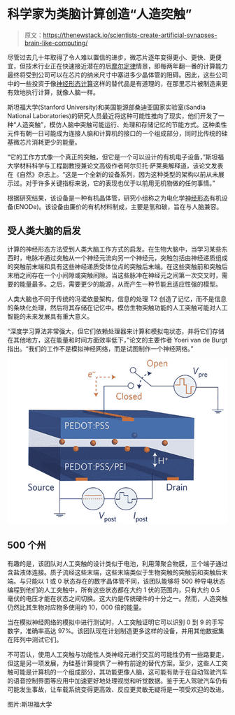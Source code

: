 # 科学家为类脑计算创造“人造突触”

> 原文：<https://thenewstack.io/scientists-create-artificial-synapses-brain-like-computing/>

尽管过去几十年取得了令人难以置信的进步，微芯片逐年变得更小、更快、更便宜，但技术行业正在快速接近潜在的后[摩尔定律](https://thenewstack.io/farewell-moores-law/)情景，即每两年翻一番的计算能力最终将受到公司可以在芯片的纳米尺寸中塞进多少晶体管的阻碍。因此，这些公司中的一些投资于像[神经形态计算](https://en.wikipedia.org/wiki/Neuromorphic_engineering)这样的替代品是有道理的，在那里芯片被制造来更有效地执行计算，就像人脑一样。

斯坦福大学(Stanford University)和美国能源部桑迪亚国家实验室(Sandia National Laboratories)的研究人员最近将这种可能性推向了现实，他们开发了一种“人造突触”，模仿人脑中突触可能运行、处理和存储记忆的节能方式。这种柔性元件有朝一日可能成为连接人脑和计算机的接口的一个组成部分，同时比传统的硅基微芯片消耗更少的能量。

“它的工作方式像一个真正的突触，但它是一个可以设计的有机电子设备，”斯坦福大学材料科学与工程副教授兼论文高级作者阿尔贝托·萨莱奥解释道，该论文发表在《自然》杂志上。“这是一个全新的设备系列，因为这种类型的架构以前从未展示过。对于许多关键指标来说，它的表现也优于以前用无机物做的任何事情。”

根据研究结果，该设备是一种有机晶体管，研究小组称之为电化学[神经形态](http://spectrum.ieee.org/automaton/robotics/artificial-intelligence/analog-and-neuromorphic-chips-will-rule-robotic-age)有机设备(ENODe)。该设备由廉价的有机材料制成，主要是氢和碳，旨在与人脑兼容。

## 受人类大脑的启发

计算的神经形态方法受到人类大脑工作方式的启发。在生物大脑中，当学习某些东西时，电脉冲通过突触从一个神经元流向另一个神经元，突触包括由神经递质组成的突触前末端和具有这些神经递质受体位点的突触后末端。在这些突触前和突触后末梢之间存在一个小间隙或突触间隙。当这些脉冲在神经元之间第一次交叉时，需要的能量最多。之后，需要更少的能源，从而产生一种节能且适应性强的模型。

人类大脑也不同于传统的冯诺依曼架构，信息的处理 T2 创造了记忆，而不是信息的条块化处理，然后将其存储在记忆中。模仿生物突触功能的人工突触可能对人工智能的未来发展具有重大意义。

“深度学习算法非常强大，但它们依赖处理器来计算和模拟电状态，并将它们存储在其他地方，这在能量和时间方面效率低下，”论文的主要作者 Yoeri van de Burgt 指出。“我们的工作不是模拟神经网络，而是试图制作一个神经网络。”

![](img/81aa166a6f6b80e7e20516574aaf2f53.png)

## 500 个州

有趣的是，该团队对人工突触的设计类似于电池，利用薄聚合物膜，三个端子通过含盐液体连接。质子流经这些末端，这些末端类似于生物突触的突触前和突触后末端。与只能以 1 或 0 状态存在的数字晶体管不同，该团队能够将 500 种导电状态编程到他们的人工突触中，所有这些状态都在大约 1 伏的范围内，只有大约 0.5 毫伏的电压才能在状态之间切换。这大约是传统硬件的十分之一。然而，人造突触仍然比其生物对应物多使用约 10，000 倍的能量。

当在模拟神经网络的模拟中进行测试时，人工突触证明它可以识别 0 到 9 的手写数字，准确率高达 97%。该团队现在计划制造更多这样的设备，并用其他数据集在阵列中测试它们。

不可否认，使用人工突触与功能性人类神经元进行交互的可能性仍有一些路要走，但这是另一项发展，为硅基计算提供了一种有前途的替代方案。至少，这些人工突触可能是计算机的一个组成部分，其功能更像人脑，这可能有助于在自动驾驶汽车的语音控制界面等应用中加速更好地处理视觉和听觉数据。鉴于无人驾驶汽车仍有可能发生事故，让车载系统变得更高效、反应更灵敏无疑将是一项受欢迎的改进。

图片:斯坦福大学

<svg xmlns:xlink="http://www.w3.org/1999/xlink" viewBox="0 0 68 31" version="1.1"><title>Group</title> <desc>Created with Sketch.</desc></svg>